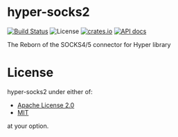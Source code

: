 # hyper-socks2
[![Build Status](https://travis-ci.org/ark0f/hyper-socks2.svg?branch=master)](https://travis-ci.org/ark0f/hyper-socks2)
![License](https://img.shields.io/crates/l/hyper-socks2.svg)
[![crates.io](https://img.shields.io/crates/v/hyper-socks2.svg)](https://crates.io/crates/hyper-socks2)
[![API docs](https://docs.rs/hyper-socks2/badge.svg)](https://docs.rs/hyper-socks2)

The Reborn of the SOCKS4/5 connector for Hyper library

# License
hyper-socks2 under either of:

* [Apache License 2.0](https://github.com/ark0f/hyper-socks2/blob/master/LICENSE-APACHE.md)
* [MIT](https://github.com/ark0f/hyper-socks2/blob/master/LICENSE-MIT.md)

at your option.
